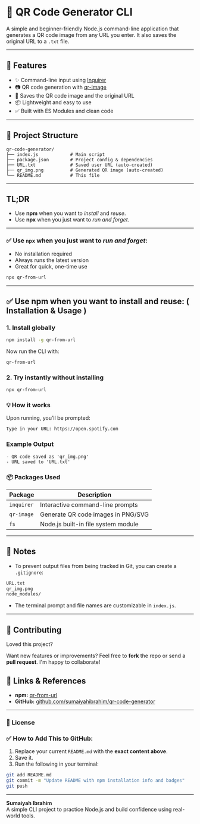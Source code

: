 # 🔳 QR Code Generator CLI

A simple and beginner-friendly Node.js command-line application that generates a QR code image from any URL you enter. It also saves the original URL to a `.txt` file.

---

## 🚀 Features

- ✨ Command-line input using [Inquirer](https://www.npmjs.com/package/inquirer)
- 📷 QR code generation with [qr-image](https://www.npmjs.com/package/qr-image)
- 💾 Saves the QR code image and the original URL          
- 📦 Lightweight and easy to use
- ✅ Built with ES Modules and clean code 

---

## 📂 Project Structure

```text
qr-code-generator/
├── index.js            # Main script
├── package.json        # Project config & dependencies
├── URL.txt             # Saved user URL (auto-created)
├── qr_img.png          # Generated QR image (auto-created)
└── README.md           # This file
```
---

## TL;DR
- Use **npm** when you want to _install_ and _reuse_.
- Use **npx** when you just want to _run and forget_.
---

### ✅ Use `npx` when you just want to _run and forget_:

- No installation required
- Always runs the latest version
- Great for quick, one-time use

```bash
npx qr-from-url
```
---

##  ✅ Use npm when you want to install and reuse: ( Installation & Usage )

### 1. Install globally
```bash
npm install -g qr-from-url
```

Now run the CLI with:
```bash
qr-from-url
```
### 2. Try instantly without installing
```bash
npx qr-from-url
```
### 💡 How it works
Upon running, you'll be prompted:
```bash
Type in your URL: https://open.spotify.com
```
###  Example Output
```text
- QR code saved as 'qr_img.png'
- URL saved to 'URL.txt'
```



### 📦 Packages Used

| Package   | Description                                      |
|-----------|--------------------------------------------------|
| `inquirer`  | Interactive command-line prompts               |
| `qr-image`  | Generate QR code images in PNG/SVG             |
| `fs`        | Node.js built-in file system module            |



---

## 📌 Notes
- To prevent output files from being tracked in Git, you can create a `.gitignore`:
```bash
URL.txt
qr_img.png
node_modules/
```
- The terminal prompt and file names are customizable in `index.js`.
---
## 🤝 Contributing

Loved this project?

Want new features or improvements? Feel free to **fork** the repo or send a **pull request**. I'm happy to collaborate!

## 🔗 Links & References

- **npm:** [qr-from-url](https://www.npmjs.com/package/qr-from-url)  
- **GitHub:** [github.com/sumaiyahibrahim/qr-code-generator](https://github.com/sumaiyahibrahim/qr-code-generator)
---
### 📜 License
### ✅ How to Add This to GitHub:

1. Replace your current `README.md` with the **exact content above**.
2. Save it.
3. Run the following in your terminal:

```bash
git add README.md
git commit -m "Update README with npm installation info and badges"
git push
```
---
**Sumaiyah Ibrahim**  
A simple CLI project to practice Node.js and build confidence using real-world tools.
